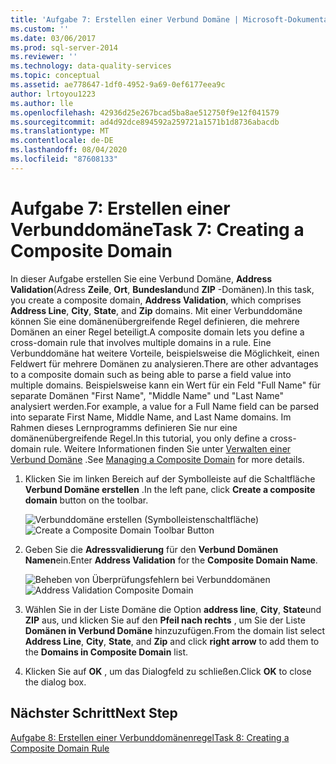 ```yaml
---
title: 'Aufgabe 7: Erstellen einer Verbund Domäne | Microsoft-Dokumentation'
ms.custom: ''
ms.date: 03/06/2017
ms.prod: sql-server-2014
ms.reviewer: ''
ms.technology: data-quality-services
ms.topic: conceptual
ms.assetid: ae778647-1df0-4952-9a69-0ef6177eea9c
author: lrtoyou1223
ms.author: lle
ms.openlocfilehash: 42936d25e267bcad5ba8ae512750f9e12f041579
ms.sourcegitcommit: ad4d92dce894592a259721a1571b1d8736abacdb
ms.translationtype: MT
ms.contentlocale: de-DE
ms.lasthandoff: 08/04/2020
ms.locfileid: "87608133"
---
```

# <a name="task-7-creating-a-composite-domain"></a><span data-ttu-id="d36ab-102">Aufgabe 7: Erstellen einer Verbunddomäne</span><span class="sxs-lookup"><span data-stu-id="d36ab-102">Task 7: Creating a Composite Domain</span></span>
  <span data-ttu-id="d36ab-103">In dieser Aufgabe erstellen Sie eine Verbund Domäne, **Address Validation**(Adress **Zeile**, **Ort**, **Bundesland**und **ZIP** -Domänen).</span><span class="sxs-lookup"><span data-stu-id="d36ab-103">In this task, you create a composite domain, **Address Validation**, which comprises **Address Line**, **City**, **State**, and **Zip** domains.</span></span> <span data-ttu-id="d36ab-104">Mit einer Verbunddomäne können Sie eine domänenübergreifende Regel definieren, die mehrere Domänen an einer Regel beteiligt.</span><span class="sxs-lookup"><span data-stu-id="d36ab-104">A composite domain lets you define a cross-domain rule that involves multiple domains in a rule.</span></span> <span data-ttu-id="d36ab-105">Eine Verbunddomäne hat weitere Vorteile, beispielsweise die Möglichkeit, einen Feldwert für mehrere Domänen zu analysieren.</span><span class="sxs-lookup"><span data-stu-id="d36ab-105">There are other advantages to a composite domain such as being able to parse a field value into multiple domains.</span></span>  <span data-ttu-id="d36ab-106">Beispielsweise kann ein Wert für ein Feld "Full Name" für separate Domänen "First Name", "Middle Name" und "Last Name" analysiert werden.</span><span class="sxs-lookup"><span data-stu-id="d36ab-106">For example, a value for a Full Name field can be parsed into separate First Name, Middle Name, and Last Name domains.</span></span> <span data-ttu-id="d36ab-107">Im Rahmen dieses Lernprogramms definieren Sie nur eine domänenübergreifende Regel.</span><span class="sxs-lookup"><span data-stu-id="d36ab-107">In this tutorial, you only define a cross-domain rule.</span></span> <span data-ttu-id="d36ab-108">Weitere Informationen finden Sie unter [Verwalten einer Verbund Domäne](https://msdn.microsoft.com/library/hh510399.aspx) .</span><span class="sxs-lookup"><span data-stu-id="d36ab-108">See [Managing a Composite Domain](https://msdn.microsoft.com/library/hh510399.aspx) for more details.</span></span>  
  
1.  <span data-ttu-id="d36ab-109">Klicken Sie im linken Bereich auf der Symbolleiste auf die Schaltfläche **Verbund Domäne erstellen** .</span><span class="sxs-lookup"><span data-stu-id="d36ab-109">In the left pane, click **Create a composite domain** button on the toolbar.</span></span>  
  
     <span data-ttu-id="d36ab-110">![Verbunddomäne erstellen (Symbolleistenschaltfläche)](../../2014/tutorials/media/et-creatingacompositedomain-01.jpg "Verbunddomäne erstellen (Symbolleistenschaltfläche)")</span><span class="sxs-lookup"><span data-stu-id="d36ab-110">![Create a Composite Domain Toolbar Button](../../2014/tutorials/media/et-creatingacompositedomain-01.jpg "Create a Composite Domain Toolbar Button")</span></span>  
  
2.  <span data-ttu-id="d36ab-111">Geben Sie die **Adressvalidierung** für den **Verbund Domänen Namen**ein.</span><span class="sxs-lookup"><span data-stu-id="d36ab-111">Enter **Address Validation** for the **Composite Domain Name**.</span></span>  
  
     <span data-ttu-id="d36ab-112">![Beheben von Überprüfungsfehlern bei Verbunddomänen](../../2014/tutorials/media/et-creatingacompositedomain-02.jpg "Beheben von Überprüfungsfehlern bei Verbunddomänen")</span><span class="sxs-lookup"><span data-stu-id="d36ab-112">![Address Validation Composite Domain](../../2014/tutorials/media/et-creatingacompositedomain-02.jpg "Address Validation Composite Domain")</span></span>  
  
3.  <span data-ttu-id="d36ab-113">Wählen Sie in der Liste Domäne die Option **address line**, **City**, **State**und **ZIP** aus, und klicken Sie auf den **Pfeil nach rechts** , um Sie der Liste **Domänen in Verbund Domäne** hinzuzufügen.</span><span class="sxs-lookup"><span data-stu-id="d36ab-113">From the domain list select **Address Line**, **City**, **State**, and **Zip** and click **right arrow** to add them to the **Domains in Composite Domain** list.</span></span>  
  
4.  <span data-ttu-id="d36ab-114">Klicken Sie auf **OK** , um das Dialogfeld zu schließen.</span><span class="sxs-lookup"><span data-stu-id="d36ab-114">Click **OK** to close the dialog box.</span></span>  
  
## <a name="next-step"></a><span data-ttu-id="d36ab-115">Nächster Schritt</span><span class="sxs-lookup"><span data-stu-id="d36ab-115">Next Step</span></span>  
 [<span data-ttu-id="d36ab-116">Aufgabe 8: Erstellen einer Verbunddomänenregel</span><span class="sxs-lookup"><span data-stu-id="d36ab-116">Task 8: Creating a Composite Domain Rule</span></span>](../../2014/tutorials/task-8-creating-a-composite-domain-rule.md)  
  
  
